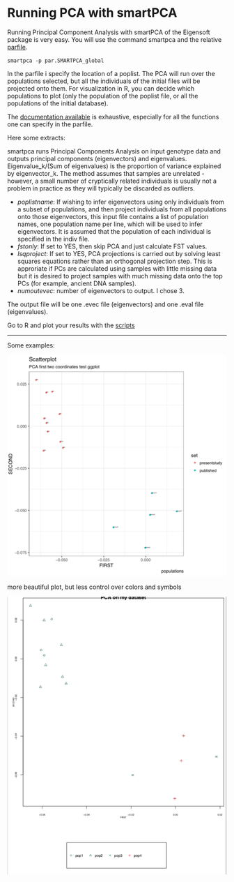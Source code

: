 
# Running PCA with smartPCA


Running Principal Component Analysis with smartPCA of the Eigensoft package is very easy.
You will use the command smartpca and the relative [parfile](https://github.com/chiarabarbieri/SNPs_HumanOrigins_Recipes/blob/master/parfiles/par.SMARTPCA_global).

```
smartpca -p par.SMARTPCA_global
```

In the parfile i specify the location of a poplist. The PCA will run over the populations selected, but all the individuals of the initial files will be projected onto them. For visualization in R, you can decide which populations to plot (only the population of the poplist file, or all the populations of the initial database).

The [documentation available](https://github.com/DReichLab/EIG/tree/master/POPGEN) is exhaustive, especially for all the functions one can specify in the parfile.

Here some extracts:

smartpca runs Principal Components Analysis on input genotype data and outputs principal components (eigenvectors) and eigenvalues.  Eigenvalue_k/(Sum of eigenvalues) is the proportion of variance explained by eigenvector_k.  The method assumes that samples are unrelated - however, a small number of cryptically related individuals is usually not a problem in practice as they will typically be discarded as outliers.

* *poplistname*:   If wishing to infer eigenvectors using only individuals from a subset of populations, and then project individuals from all populations onto those eigenvectors, this input file contains a list of population names, one population name per line, which will be used to infer eigenvectors. It is assumed that the population of each individual is specified in the indiv file.
* *fstonly*: If set to YES, then skip PCA and just calculate FST values.
* *lsqproject*:  If set to YES, PCA projections is carried out by solving least squares equations rather than an orthogonal projection step.  This is approriate if PCs are calculated using samples with little missing data but it is desired to project samples with much missing data onto the top PCs (for example, ancient DNA samples).
* *numoutevec*:     number of eigenvectors to output. I chose 3.


The output file will be one .evec file (eigenvectors) and one .eval file (eigenvalues).

Go to R and plot your results with the [scripts](https://github.com/chiarabarbieri/SNPs_HumanOrigins_Recipes/blob/master/PCA/PlottingPCA.r)

________________________________________

Some examples:

![alt text](https://github.com/chiarabarbieri/SNPs_HumanOrigins_Recipes/blob/master/PCA/FIGURE1.png)

more beautiful plot, but less control over colors and symbols

![alt text](https://github.com/chiarabarbieri/SNPs_HumanOrigins_Recipes/blob/master/PCA/FIGURE2.png)



